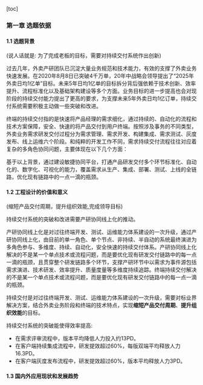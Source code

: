 [toc]

### 第一章 选题依据

#### 1.1 选题背景

(说人话就是: 为了完成老板的目标，需要对持续交付系统作出创新)

过去几年，外卖产研团队已沉淀大量业务规范和技术能力，有效的支撑了外卖业务快速发展。在2020年8月8日已突破4千万单，20年中战略会领导提出了“2025年外卖日均1亿单”目标。未来5年日均1亿单的目标拆分背后强依赖于技术创新、效率提升、流程标准化以及基础架构建设等多个方面。业务目标的进一步提高也会对现阶段的持续交付能力提出了更高的要求，为支撑未来5年外卖日均1亿订单，持续交付系统需要积极主动做一些突破和改进。

终端的持续交付指的是快速将产品经理的需求细化，通过持续的、自动化的流程和技术方案保障，安全、快速的将产品交付到用户终端。按照涉及事务的不同类型，外卖业务需求研发交付过程分为需求管理、需求开发、构建集成、需求测试、灰度发布、线上运维六个阶段。和纯粹的开发工作不同，需求持续交付流程往往对应着复杂的多角色协同问题，主要体现在以下几个方面：

基于以上背景，通过建设敏捷协同平台，打通产品研发交付多个环节标准化、自动化的、数字化、可视化的能力，覆盖需求从生产、集成、部署、测试、上线的全链路，优化现有链路中的一点一滴的瓶颈。

#### 1.2 工程设计的价值和意义

(缩短产品交付周期，提升组织效能,完成领导目标)

持续交付系统的突破和改进需要产研协同线上化的推动。

产研协同线上化是对过往终端开发、测试、运维能力体系建设的一次升级，通过产研协同线上化，由目前的单一角色、单个节点、非持续、半自动的系统最终演进为多角色参与、多维度、持续、自动化，安全快速的持续交付体系。产研协同线上化解决的不是某一个单点技术或流程问题，而是要优化现有研发交付链路中的每一点一滴的瓶颈，且贯穿整个研发链路多个环节，支撑产研环节中以需求为事件源包括需求演进、技术研发、效率提升、质量度量等多维度持续追踪。终端持续交付解决的不是某一个单点技术或流程问题，而是要优化现有研发交付链路中的每一点一滴的瓶颈。

持续交付是对过往终端开发、测试、运维能力体系建设的一次升级，需要对标业界解决方案，结合外卖业务阶段和终端的技术特点，实现**缩短产品交付周期**、**提升组织效能**的目标。   

持续交付系统的突破能使得效率提高:

+ 在需求评审流程中，版本平均降低人力投入约13PD。
+ 在客户端持续集成流程中，研发提效超过60%，每版双端平均释放人力16.3PD。
+ 在客户端灰度发布流程中，研发提效超过60%，版本平均释放人力3PD。

#### 1.3 国内外应用现状和发展趋势



